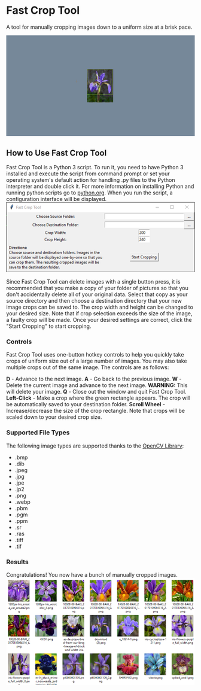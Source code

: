 # Fast Crop Tool
A tool for manually cropping images down to a uniform size at a brisk pace.

<img src="https://raw.githubusercontent.com/No-Life-King/fast_crop_tool/master/user_guide_images/demo.gif"/>

<h2>How to Use Fast Crop Tool</h2>
Fast Crop Tool is a Python 3 script. To run it, you need to have Python 3 installed and execute the script from command prompt or set your operating system's default action for handling .py files to the Python interpreter and double click it. For more information on installing Python and running python scripts go to <a href="https://www.python.org/">python.org</a>. When you run the script, a configuration interface will be displayed. 

<img src="https://raw.githubusercontent.com/No-Life-King/fast_crop_tool/master/user_guide_images/configuration_interface.png"/>

Since Fast Crop Tool can delete images with a single button press, it is recommended that you make a copy of your folder of pictures so that you don't accidentally delete all of your original data. Select that copy as your source directory and then choose a destination directory that your new image crops can be saved to. The crop width and height can be changed to your desired size. Note that if crop selection exceeds the size of the image, a faulty crop will be made. Once your desired settings are correct, click the "Start Cropping" to start cropping. 

<h3>Controls</h3>
Fast Crop Tool uses one-button hotkey controls to help you quickly take crops of uniform size out of a large number of images. You may also take multiple crops out of the same image. The controls are as follows:

<b>D</b> - Advance to the next image.
<b>A</b> - Go back to the previous image.
<b>W</b> - Delete the current image and advance to the next image. <b>WARNING:</b> This will delete your image.
<b>Q</b> - Close out the window and quit Fast Crop Tool.
<b>Left-Click</b> - Make a crop where the green rectangle appears. The crop will be automatically saved to your destination folder.
<b>Scroll Wheel</b> - Increase/decrease the size of the crop rectangle. Note that crops will be scaled down to your desired crop size.

<h3>Supported File Types</h3>
The following image types are supported thanks to the <a href="https://opencv.org/">OpenCV Library</a>:
<ul>
  <li>.bmp</li>
  <li>.dib</li>
  <li>.jpeg</li>
  <li>.jpg</li>
  <li>.jpe</li>
  <li>.jp2</li>
  <li>.png</li>
  <li>.webp</li>
  <li>.pbm</li>
  <li>.pgm</li>
  <li>.ppm</li>
  <li>.sr</li>
  <li>.ras</li>
  <li>.tiff</li>
  <li>.tif</li>
</ul>

<h3>Results</h3>
Congratulations! You now have a bunch of manually cropped images.
<img src="https://raw.githubusercontent.com/No-Life-King/fast_crop_tool/master/user_guide_images/iris_crops.png"/>
